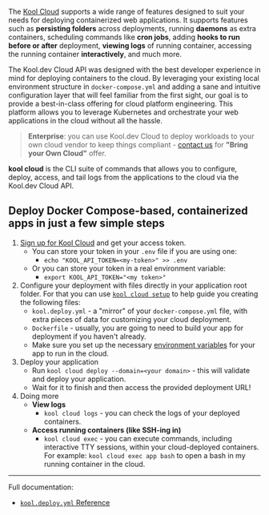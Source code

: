 The [Kool Cloud](https://kool.dev/cloud) supports a wide range of features designed to suit your needs for deploying containerized web applications. It supports features such as **persisting folders** across deployments, running **daemons** as extra containers, scheduling commands like **cron jobs**, adding **hooks to run before or after** deployment, **viewing logs** of running container, accessing the running container **interactively**, and much more.

The Kool.dev Cloud API was designed with the best developer experience in mind for deploying containers to the cloud. By leveraging your existing local environment structure in `docker-compose.yml` and adding a sane and intuitive configuration layer that will feel familiar from the first sight, our goal is to provide a best-in-class offering for cloud platform engineering. This platform allows you to leverage Kubernetes and orchestrate your web applications in the cloud without all the hassle.

> **Enterprise**: you can use Kool.dev Cloud to deploy workloads to your own cloud vendor to keep things compliant - [contact us](mailto:contact@kool.dev) for **"Bring your Own Cloud"** offer.

**kool cloud** is the CLI suite of commands that allows you to configure, deploy, access, and tail logs from the applications to the cloud via the Kool.dev Cloud API.

## Deploy Docker Compose-based, containerized apps in just a few simple steps

1. [Sign up for Kool Cloud](https://kool.dev/register) and get your access token.
	- You can store your token in your `.env` file if you are using one:
		- `echo "KOOL_API_TOKEN=<my-token>" >> .env`
	- Or you can store your token in a real environment variable:
		- `export KOOL_API_TOKEN="<my token>"`
1. Configure your deployment with files directly in your application root folder. For that you can use [`kool cloud setup`](TODO:cloud-setup) to help guide you creating the following files:
	- `kool.deploy.yml` - a "mirror" of your `docker-compose.yml` file, with extra pieces of data for customizing your cloud deployment.
	- `Dockerfile` - usually, you are going to need to build your app for deployment if you haven't already.
	- Make sure you set up the necessary [environment variables](TODO:envs) for your app to run in the cloud.
1. Deploy your application
	- Run `kool cloud deploy --domain=<your domain>` - this will validate and deploy your application.
	- Wait for it to finish and then access the provided deployment URL!
1. Doing more
	- **View logs**
		- `kool cloud logs` - you can check the logs of your deployed containers.
	- **Access running containers (like SSH-ing in)**
		- `kool cloud exec` - you can execute commands, including interactive TTY sessions, within your cloud-deployed containers. For example: `kool cloud exec app bash` to open a bash in my running container in the cloud.

---

Full documentation:

- [`kool.deploy.yml` Reference](/docs/02-Kool-Cloud/10-kool.deploy.yml-Reference.md)
